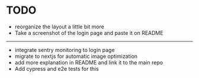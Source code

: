 # TODO

- reorganize the layout a little bit more
- Take a screenshot of the login page and paste it on README
---
- integrate sentry monitoring to login page
- migrate to nextjs for automatic image optimization
- add more explanation in README and link it to the main repo
- Add cypress and e2e tests for this
